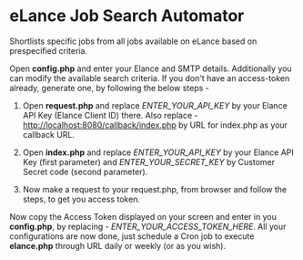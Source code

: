 eLance Job Search Automator
===========================

Shortlists specific jobs from all jobs available on eLance based on prespecified criteria. 

Open **config.php** and enter your Elance and SMTP details. Additionally you can modify the available search criteria. If you don't have an access-token already, generate one, by following the below steps -

1) Open **request.php** and replace *ENTER_YOUR_API_KEY* by your Elance API Key (Elance Client ID) there. Also replace - [http://localhost:8080/callback/index.php](#)  by URL for index.php as your callback URL.

2) Open **index.php** and replace *ENTER_YOUR_API_KEY* by your Elance API Key (first parameter) and *ENTER_YOUR_SECRET_KEY* by Customer Secret code (second parameter).

3) Now make a request to your request.php, from browser and follow the steps, to get you access token.

Now copy the Access Token displayed on your screen and enter in you **config.php**, by replacing - *ENTER_YOUR_ACCESS_TOKEN_HERE*. All your configurations are now done, just schedule a Cron job to execute **elance.php** through URL daily or weekly (or as you wish).
